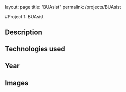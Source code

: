 layout: page
title: "BUAsist"
permalink: /projects/BUAsist

#Project 1: BUAsist

## Description

## Technologies used

## Year

## Images
